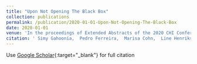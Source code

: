```yaml
---
title: "Upon Not Opening The Black Box"
collection: publications
permalink: /publication/2020-01-01-Upon-Not-Opening-The-Black-Box
date: 2020-01-01
venue: 'In the proceedings of Extended Abstracts of the 2020 CHI Conference on Human Factors in Computing Systems'
citation: ' Simy Gahoonia,  Pedro Ferreira,  Marisa Cohn,  Line Henriksen,  Katrine Kjær,  Michael Hockenhull,  Baki Cakici,  Marie Blønd,  Rachel Douglas-Jones,  Cæcilie Laursen, &quot;Upon Not Opening The Black Box.&quot; In the proceedings of Extended Abstracts of the 2020 CHI Conference on Human Factors in Computing Systems, 2020.'
---
```

Use [Google Scholar](https://scholar.google.com/scholar?q=Upon+Not+Opening+The+Black+Box){:target="_blank"} for full citation